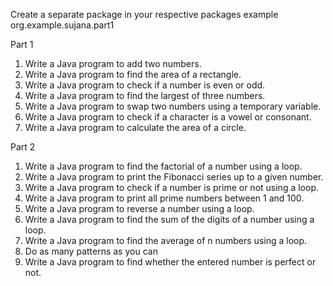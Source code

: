 Create a separate package in your respective packages 
example org.example.sujana.part1

Part 1

1. Write a Java program to add two numbers.
2. Write a Java program to find the area of a rectangle.
3. Write a Java program to check if a number is even or odd.
4. Write a Java program to find the largest of three numbers.
5. Write a Java program to swap two numbers using a temporary variable.
6. Write a Java program to check if a character is a vowel or consonant.
7. Write a Java program to calculate the area of a circle.

Part 2

1. Write a Java program to find the factorial of a number using a loop.
2. Write a Java program to print the Fibonacci series up to a given number.
3. Write a Java program to check if a number is prime or not using a loop.
4. Write a Java program to print all prime numbers between 1 and 100.
5. Write a Java program to reverse a number using a loop.
6. Write a Java program to find the sum of the digits of a number using a loop.
7. Write a Java program to find the average of n numbers using a loop.
8. Do as many patterns as you can
9. Write a Java program to find whether the entered number is perfect or not.